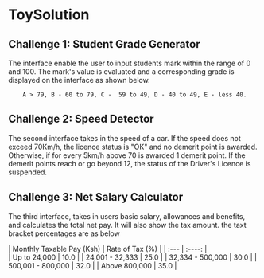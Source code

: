 # ToySolution

## Challenge 1: Student Grade Generator 

The interface enable the user to input students mark within the range of 0 and 100. The mark's value is evaluated and a corresponding grade is displayed on the interface as shown below.

        A > 79, B - 60 to 79, C -  59 to 49, D - 40 to 49, E - less 40.

## Challenge 2: Speed Detector 

The second interface takes in the speed of a car. If the speed does not exceed 70Km/h, the licence status is "OK" and no demerit point is awarded. Otherwise, if for every 5km/h above 70 is awarded 1 demerit point. If the demerit points reach or go beyond 12, the status of the Driver's Licence is suspended.

## Challenge 3: Net Salary Calculator 

The third interface, takes in users basic salary, allowances and benefits, and calculates the total net pay. It will also show the tax amount.  the taxt bracket percentages are as below

| 
Monthly Taxable Pay (Ksh)      | Rate of Tax (%) |
| :---        |    :----:   |     
| Up to 24,000      | 10.0       | 
| 24,001 - 32,333   | 25.0        | 
| 32,334 - 500,000   | 30.0        | 
| 500,001 - 800,000  | 32.0        | 
| Above 800,000  | 35.0        | 



